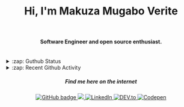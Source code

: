 
<h1 align="center">Hi, I'm Makuza Mugabo Verite </h1> 

<br/>
<h4 align="center">Software Engineer  and open source enthusiast.</h4>
 <br/>


<details>
  <summary>:zap: Guthub Status</summary>
 <p>
  <p align="center"><img width="100%" src="https://github-readme-stats.vercel.app/api?username=makuzaverite&count_private=true&show_icons=true&include_all_commits=true&show_icons=true&theme=tokyonight" /></p>
  </p>
</details>

<details>
  <summary>:zap: Recent Github Activity</summary>

<!--START_SECTION:activity-->
1. ❗️ Closed issue [#4](https://github.com/makuzaverite/deno-retry/issues/4) in [makuzaverite/deno-retry](https://github.com/makuzaverite/deno-retry)
2. 🎉 Merged PR [#5](https://github.com/makuzaverite/deno-retry/pull/5) in [makuzaverite/deno-retry](https://github.com/makuzaverite/deno-retry)
3. 💪 Opened PR [#5](https://github.com/makuzaverite/deno-retry/pull/5) in [makuzaverite/deno-retry](https://github.com/makuzaverite/deno-retry)
4. ❗️ Opened issue [#4](https://github.com/makuzaverite/deno-retry/issues/4) in [makuzaverite/deno-retry](https://github.com/makuzaverite/deno-retry)
5. 🎉 Merged PR [#3](https://github.com/makuzaverite/deno-retry/pull/3) in [makuzaverite/deno-retry](https://github.com/makuzaverite/deno-retry)
<!--END_SECTION:activity-->
</details>



<h5 align="center"><em>Find me here on the internet</em></h5>

<p align="center">
 
  <a href="https://github.com/makuzaverite?tab=followers">
    <img src="https://img.shields.io/github/followers/makuzaverite?label=Followers&logo=GitHub&style=for-the-badge" alt="GitHub badge" />
  </a>
  
   <a href="http://twitter.com/makuza_mugabo_v">
    <img src="https://img.shields.io/twitter/follow/makuza_mugabo_v?label=Twitter&logo=twitter&style=for-the-badge" />
  </a>
 
 <a href="https://www.linkedin.com/in/makuza-mugabo-verite-99369a184/" target="_blank">
  <img src="https://img.shields.io/badge/LinkedIn-%230077B5.svg?&style=for-the-badge&logo=LinkedIn&logoColor=white" alt="LinkedIn">
</a>

<a href="https://dev.to/mugaboverite" target="_blank">
   <img src="https://img.shields.io/badge/DEV-%230A0A0A.svg?&style=for-the-badge&logo=DEV.to&logoColor=white" alt="DEV.to">
</a>


<a href="https://codepen.io/makuza-mugabo-verite" target="_blank">
   <img src="https://img.shields.io/badge/Codepen-%230A0A0A.svg?&style=for-the-badge&logo=Codepen&logoColor=white" alt="Codepen">
</a>

</p>
